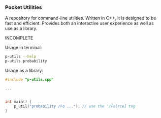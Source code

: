 ### Pocket Utilities
A repository for command-line utilities. Written in C++, it is designed to be fast and efficient. Provides both an interactive user experience as well as use as a library.

INCOMPLETE

Usage in terminal:

```bash
p-utils --help
p-utils probability 
```

Usage as a library:

```cpp
#include "p-utils.cpp"

...


int main() {
    p_util("probability /Fo ..."); // use the '/Fo[rce] tag
}

```